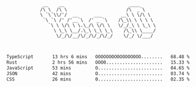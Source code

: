 <div align="center">
<pre><code>
 __    __                        ____      
/\ \  /\ \                      /\  _`\    
\ `\`\\/'/  __      ___       __\ \ \/\ \  
 `\ `\ /' /'__`\  /' _ `\    /\_\\ \ \ \ \ 
   `\ \ \/\ \ \.\_/\ \/\ \   \/_/_\ \ \_\ \
     \ \_\ \__/.\_\ \_\ \_\    /\_\\ \____/
      \/_/\/__/\/_/\/_/\/_/    \/_/ \/___/ 
                                           

</code></pre>

<!--START_SECTION:waka-->

```txt
TypeScript       13 hrs 6 mins   OOOOOOOOOOOOOOOOO........   68.48 %
Rust             2 hrs 56 mins   OOO0.....................   15.33 %
JavaScript       53 mins         O........................   04.65 %
JSON             42 mins         O........................   03.74 %
CSS              26 mins         0........................   02.35 %
```

<!--END_SECTION:waka-->
